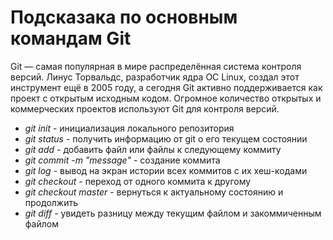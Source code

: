 # Подсказака по основным командам Git
 Git — самая популярная в мире распределённая система контроля версий. Линус Торвальдс, разработчик ядра ОС Linux, создал этот инструмент ещё в 2005 году, а сегодня Git активно поддерживается как проект с открытым исходным кодом. Огромное количество открытых и коммерческих проектов используют Git для контроля версий.
 * *git init* - инициализация локального репозитория 
 * *git status* - получить информацию от git о его текущем состоянии 
 * *git add* - добавить файл или файлы к следующему коммиту 
 * *git commit -m "message"* - создание коммита
 * *git log* - вывод на экран истории всех коммитов с их хеш-кодами 
 * *git checkout* - переход от одного коммита к другому 
 * *git checkout master* - вернуться к актуальному состоянию и продолжить 
 * *git diff* - увидеть разницу между текущим файлом и закоммиченным файлом

